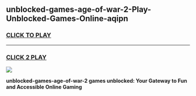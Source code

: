 
## unblocked-games-age-of-war-2-Play-Unblocked-Games-Online-aqipn
<h3>
<a href="https://premium76.site?title=unblocked-games-age-of-war-2&ref=25A">CLICK TO PLAY</a></h3>
<hr>

<h3>
<a href="https://premium76.site?title=unblocked-games-age-of-war-2&ref=25A">CLICK 2 PLAY</a>
  
</h3>

<a href="https://premium76.site?title=unblocked-games-age-of-war-2&ref=25A"><img src="https://clearcache.store/games.png"></a>


**unblocked-games-age-of-war-2 games unblocked: Your Gateway to Fun and Accessible Online Gaming**
